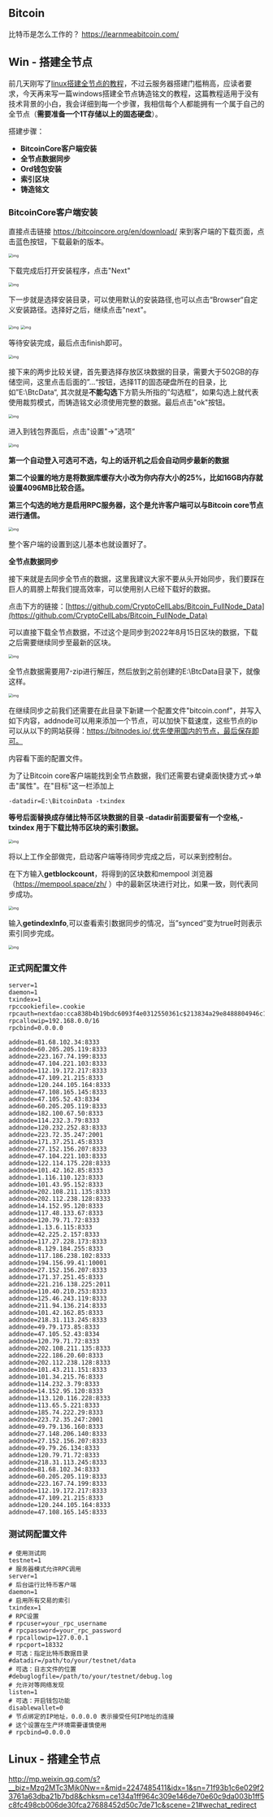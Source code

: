 ## Bitcoin

比特币是怎么工作的？ https://learnmeabitcoin.com/

## Win - 搭建全节点

前几天刚写了[linux搭建全节点的教程](http://mp.weixin.qq.com/s?__biz=Mzg2MTc3Mjk0Nw==&mid=2247485411&idx=1&sn=71f93b1c6e029f23761a63dba21b7bd8&chksm=ce134a1ff964c309e146de70e60c9da003b1ff5c8fc498cb006de30fca27688452d50c7de71c&scene=21#wechat_redirect)，不过云服务器搭建门槛稍高，应读者要求，今天再来写一篇windows搭建全节点铸造铭文的教程，这篇教程适用于没有技术背景的小白，我会详细到每一个步骤，我相信每个人都能拥有一个属于自己的全节点（**需要准备一个1T存储以上的固态硬盘**）。

搭建步骤：

- **BitcoinCore客户端安装**
- **全节点数据同步**
- **Ord钱包安装**
- **索引区块**
- **铸造铭文**

### BitcoinCore客户端安装

直接点击链接 https://bitcoincore.org/en/download/ 来到客户端的下载页面，点击蓝色按钮，下载最新的版本。

<img src="https://static.yoouu.cn/static/imgs/doc/blockchain/bitcoin/202311292236261.png" alt="img" style="zoom: 50%;" />

下载完成后打开安装程序，点击"Next"

<img src="https://static.yoouu.cn/static/imgs/doc/blockchain/bitcoin/202311292236186.png" alt="img" style="zoom:50%;" />

下一步就是选择安装目录，可以使用默认的安装路径,也可以点击“Browser“自定义安装路径。选择好之后，继续点击"next"。

<img src="https://static.yoouu.cn/static/imgs/doc/blockchain/bitcoin/202311292237342.png" alt="img" style="zoom:50%;" />

<img src="https://static.yoouu.cn/static/imgs/doc/blockchain/bitcoin/202311292238987.png" alt="img" style="zoom:50%;" />

等待安装完成，最后点击finish即可。

<img src="https://static.yoouu.cn/static/imgs/doc/blockchain/bitcoin/202311292238148.png" alt="img" style="zoom:50%;" />

接下来的两步比较关键，首先要选择存放区块数据的目录，需要大于502GB的存储空间，这里点击后面的”...“按钮，选择1T的固态硬盘所在的目录，比如”E:\BtcData“, 其次就是**不能勾选**下方箭头所指的”勾选框“，如果勾选上就代表使用裁剪模式，而铸造铭文必须使用完整的数据。最后点击"ok"按钮。

<img src="https://static.yoouu.cn/static/imgs/doc/blockchain/bitcoin/202311292238390.png" alt="img" style="zoom:50%;" />

进入到钱包界面后，点击"设置"->”选项“

<img src="https://static.yoouu.cn/static/imgs/doc/blockchain/bitcoin/202311292238459.png" alt="img" style="zoom:50%;" />

**第一个自动登入可选可不选，勾上的话开机之后会自动同步最新的数据**

**第二个设置的地方是将数据库缓存大小改为你内存大小的25%，比如16GB内存就设置4096MB比较合适。**

**第三个勾选的地方是启用RPC服务器，这个是允许客户端可以与Bitcoin core节点进行通信。**

<img src="https://static.yoouu.cn/static/imgs/doc/blockchain/bitcoin/202311292239285.png" alt="img" style="zoom:50%;" />

整个客户端的设置到这儿基本也就设置好了。

**全节点数据同步**

接下来就是去同步全节点的数据，这里我建议大家不要从头开始同步，我们要踩在巨人的肩膀上帮我们提高效率，可以使用别人已经下载好的数据。

点击下方的链接：[https://github.com/CryptoCellLabs/Bitcoin_FullNode_Data](https://github.com/CryptoCellLabs/Bitcoin_FullNode_Data)

可以直接下载全节点数据，不过这个是同步到2022年8月15日区块的数据，下载之后需要继续同步至最新的区块。

<img src="https://static.yoouu.cn/static/imgs/doc/blockchain/bitcoin/202311292239858.png" alt="img" style="zoom:50%;" />

全节点数据需要用7-zip进行解压，然后放到之前创建的E:\BtcData目录下，就像这样。

<img src="https://static.yoouu.cn/static/imgs/doc/blockchain/bitcoin/202311292239752.png" alt="img" style="zoom:50%;" />

在继续同步之前我们还需要在此目录下新建一个配置文件"bitcoin.conf"，并写入如下内容，addnode可以用来添加一个节点，可以加快下载速度，这些节点的ip可以从以下的网站获得：https://bitnodes.io/,优先使用国内的节点，最后保存即可。

内容看下面的配置文件。

为了让Bitcoin core客户端能找到全节点数据，我们还需要右键桌面快捷方式->单击"属性"。在"目标"这一栏添加上

```
-datadir=E:\BitcoinData -txindex
```

**等号后面替换成存储比特币区块数据的目录 -datadir前面要留有一个空格,-txindex 用于下载比特币区块的索引数据。**

<img src="https://static.yoouu.cn/static/imgs/doc/blockchain/bitcoin/202311292240495.png" alt="img" style="zoom:50%;" />

将以上工作全部做完，启动客户端等待同步完成之后，可以来到控制台。

在下方输入**getblockcount**，将得到的区块数和mempool 浏览器（https://mempool.space/zh/ ）中的最新区块进行对比，如果一致，则代表同步成功。

<img src="https://static.yoouu.cn/static/imgs/doc/blockchain/bitcoin/202311292240976.png" alt="img" style="zoom:50%;" />

输入**getindexInfo**,可以查看索引数据同步的情况，当”synced”变为true时则表示索引同步完成。

<img src="https://static.yoouu.cn/static/imgs/doc/blockchain/bitcoin/202311292240901.png" alt="img" style="zoom:50%;" />

### 正式网配置文件

```
server=1
daemon=1
txindex=1
rpccookiefile=.cookie
rpcauth=nextdao:cca838b4b19bdc6093f4e0312550361c$213834a29e8488804946c196781059a7ee0ac2b48dbf896b4c6852060d9d83dd
rpcallowip=192.168.0.0/16
rpcbind=0.0.0.0

addnode=81.68.102.34:8333
addnode=60.205.205.119:8333
addnode=223.167.74.199:8333
addnode=47.104.221.103:8333
addnode=112.19.172.217:8333
addnode=47.109.21.215:8333
addnode=120.244.105.164:8333
addnode=47.108.165.145:8333
addnode=47.105.52.43:8334
addnode=60.205.205.119:8333
addnode=182.100.67.50:8333
addnode=114.232.3.79:8333
addnode=120.232.252.83:8333
addnode=223.72.35.247:2001
addnode=171.37.251.45:8333
addnode=27.152.156.207:8333
addnode=47.104.221.103:8333
addnode=122.114.175.228:8333
addnode=101.42.162.85:8333
addnode=1.116.110.123:8333
addnode=101.43.95.152:8333
addnode=202.108.211.135:8333
addnode=202.112.238.128:8333
addnode=14.152.95.120:8333
addnode=117.48.133.67:8333
addnode=120.79.71.72:8333
addnode=1.13.6.115:8333
addnode=42.225.2.157:8333
addnode=117.27.228.173:8333
addnode=8.129.184.255:8333
addnode=117.186.238.102:8333
addnode=194.156.99.41:10001
addnode=27.152.156.207:8333
addnode=171.37.251.45:8333
addnode=221.216.138.225:2011
addnode=110.40.210.253:8333
addnode=125.46.243.119:8333
addnode=211.94.136.214:8333
addnode=101.42.162.85:8333
addnode=218.31.113.245:8333
addnode=49.79.173.85:8333
addnode=47.105.52.43:8334
addnode=120.79.71.72:8333
addnode=202.108.211.135:8333
addnode=222.186.20.60:8333
addnode=202.112.238.128:8333
addnode=101.43.211.151:8333
addnode=101.34.215.76:8333
addnode=114.232.3.79:8333
addnode=14.152.95.120:8333
addnode=113.120.116.228:8333
addnode=113.65.5.221:8333
addnode=185.74.222.29:8333
addnode=223.72.35.247:2001
addnode=49.79.136.160:8333
addnode=27.148.206.140:8333
addnode=27.152.156.207:8333
addnode=49.79.26.134:8333
addnode=120.79.71.72:8333
addnode=218.31.113.245:8333
addnode=81.68.102.34:8333
addnode=60.205.205.119:8333
addnode=223.167.74.199:8333
addnode=112.19.172.217:8333
addnode=47.109.21.215:8333
addnode=120.244.105.164:8333
addnode=47.108.165.145:8333
```

### 测试网配置文件

```
# 使用测试网
testnet=1
# 服务器模式允许RPC调用
server=1
# 后台运行比特币客户端
daemon=1
# 启用所有交易的索引
txindex=1
# RPC设置
# rpcuser=your_rpc_username
# rpcpassword=your_rpc_password
# rpcallowip=127.0.0.1
# rpcport=18332
# 可选：指定比特币数据目录
#datadir=/path/to/your/testnet/data
# 可选：日志文件的位置
#debuglogfile=/path/to/your/testnet/debug.log
# 允许对等网络发现
listen=1
# 可选：开启钱包功能
disablewallet=0
# 节点绑定的IP地址，0.0.0.0 表示接受任何IP地址的连接
# 这个设置在生产环境需要谨慎使用
# rpcbind=0.0.0.0
```

## Linux - 搭建全节点

http://mp.weixin.qq.com/s?__biz=Mzg2MTc3Mjk0Nw==&mid=2247485411&idx=1&sn=71f93b1c6e029f23761a63dba21b7bd8&chksm=ce134a1ff964c309e146de70e60c9da003b1ff5c8fc498cb006de30fca27688452d50c7de71c&scene=21#wechat_redirect
